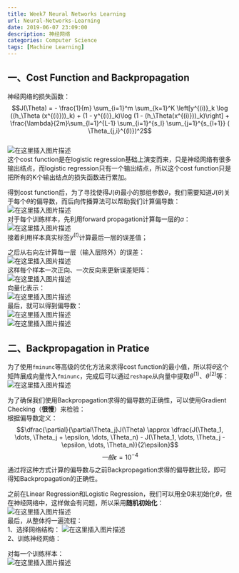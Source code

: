 ```yaml
---
title: Week7 Neural Networks Learning
url: Neural-Networks-Learning
date: 2019-06-07 23:09:00
description: 神经网络
categories: Computer Science
tags: [Machine Learning]
---
```


## 一、Cost Function and Backpropagation
神经网络的损失函数：
$$J(\Theta) = - \frac{1}{m} \sum_{i=1}^m \sum_{k=1}^K \left[y^{(i)}_k \log ((h_\Theta (x^{(i)}))_k) + (1 - y^{(i)}_k)\log (1 - (h_\Theta(x^{(i)}))_k)\right] + \frac{\lambda}{2m}\sum_{l=1}^{L-1} \sum_{i=1}^{s_l} \sum_{j=1}^{s_{l+1}} ( \Theta_{j,i}^{(l)})^2$$  
![在这里插入图片描述](https://img-blog.csdnimg.cn/20190520213954195.png)  
这个cost function是在logistic regression基础上演变而来，只是神经网络有很多输出结点，而logistic regression只有一个输出结点，所以这个cost function只是把所有的K个输出结点的损失函数进行累加。

得到cost function后，为了寻找使得$J(\theta)$最小的那组参数$\theta$，我们需要知道$J(\theta)$关于每个$\theta$的偏导数，而后向传播算法可以帮助我们计算偏导数：  
![在这里插入图片描述](https://img-blog.csdnimg.cn/20190520215248992.png?x-oss-process=image/watermark,type_ZmFuZ3poZW5naGVpdGk,shadow_10,text_aHR0cHM6Ly9ibG9nLmNzZG4ubmV0L0VJTWFkcmlnYWw=,size_16,color_FFFFFF,t_70)  
对于每个训练样本，先利用forward propagation计算每一层的$a$：  
![在这里插入图片描述](https://img-blog.csdnimg.cn/20190520215514406.png?x-oss-process=image/watermark,type_ZmFuZ3poZW5naGVpdGk,shadow_10,text_aHR0cHM6Ly9ibG9nLmNzZG4ubmV0L0VJTWFkcmlnYWw=,size_16,color_FFFFFF,t_70)  
接着利用样本真实标签$y^{(t)}$计算最后一层的误差值；

之后从右向左计算每一层（输入层除外）的误差：  
![在这里插入图片描述](https://img-blog.csdnimg.cn/20190520215848578.png)  
这样每个样本一次正向、一次反向来更新误差矩阵：  
![在这里插入图片描述](https://img-blog.csdnimg.cn/20190520220141936.png)  
向量化表示：  
![在这里插入图片描述](https://img-blog.csdnimg.cn/2019052022020666.png)  
最后，就可以得到偏导数：  
![在这里插入图片描述](https://img-blog.csdnimg.cn/20190520220255255.png)  
![在这里插入图片描述](https://img-blog.csdnimg.cn/20190520220307411.png)

## 二、Backpropagation in Pratice
为了使用`fminunc`等高级的优化方法来求得cost function的最小值，所以将$\theta$这个矩阵展成向量传入`fminunc`，完成后可以通过`reshape`从向量中提取$\theta^{(1)}、\theta^{(2)}$等：  
![在这里插入图片描述](https://img-blog.csdnimg.cn/20190521193802355.png?x-oss-process=image/watermark,type_ZmFuZ3poZW5naGVpdGk,shadow_10,text_aHR0cHM6Ly9ibG9nLmNzZG4ubmV0L0VJTWFkcmlnYWw=,size_16,color_FFFFFF,t_70)

为了确保我们使用Backpropagation求得的偏导数的正确性，可以使用Gradient Checking（**很慢**）来检验：  
根据偏导数定义：
$$\dfrac{\partial}{\partial\Theta_j}J(\Theta) \approx \dfrac{J(\Theta_1, \dots, \Theta_j + \epsilon, \dots, \Theta_n) - J(\Theta_1, \dots, \Theta_j - \epsilon, \dots, \Theta_n)}{2\epsilon}$$
$$一般\epsilon=10^{-4}$$
通过将这种方式计算的偏导数与之前Backpropagation求得的偏导数比较，即可得知Backpropagation的正确性。

之前在Linear Regression和Logistic Regression，我们可以用全0来初始化$\theta$，但在神经网络中，这样做会有问题，所以采用**随机初始化**：  
![在这里插入图片描述](https://img-blog.csdnimg.cn/20190521195045220.png?x-oss-process=image/watermark,type_ZmFuZ3poZW5naGVpdGk,shadow_10,text_aHR0cHM6Ly9ibG9nLmNzZG4ubmV0L0VJTWFkcmlnYWw=,size_16,color_FFFFFF,t_70)  
最后，从整体捋一遍流程：  
1、选择网络结构：
![在这里插入图片描述](https://img-blog.csdnimg.cn/20190521195351245.png?x-oss-process=image/watermark,type_ZmFuZ3poZW5naGVpdGk,shadow_10,text_aHR0cHM6Ly9ibG9nLmNzZG4ubmV0L0VJTWFkcmlnYWw=,size_16,color_FFFFFF,t_70)  
2、训练神经网络：

对每一个训练样本：  
![在这里插入图片描述](https://img-blog.csdnimg.cn/20190521195432613.png?x-oss-process=image/watermark,type_ZmFuZ3poZW5naGVpdGk,shadow_10,text_aHR0cHM6Ly9ibG9nLmNzZG4ubmV0L0VJTWFkcmlnYWw=,size_16,color_FFFFFF,t_70)